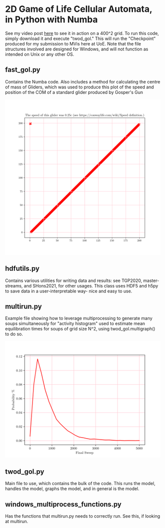 # 2D Game of Life Cellular Automata, in Python with Numba
See my video post [here](https://www.youtube.com/watch?v=nGk46hcFbZc) to see it in action on a 400^2 grid. To run this
code, simply download it and execute "twod_gol." This will run the "Checkpoint" produced for my submission to MVis 
here at UoE. Note that the file structures involved are designed for Windows, and will not function as intended on Unix
or any other OS.

## fast_gol.py
Contains the Numba code. Also includes a method for calculating the centre of mass of Gliders, which was used to produce this plot of the speed and position of the COM of a standard glider produced by Gosper's Gun

![alt text](https://github.com/callous4567/UoE-Projects/blob/master/SimAndVis/C2/gliderspeed.png)

## hdfutils.py 
Contains various utilities for writing data and results: see TGP2020, master-streams, and SHons2021, for other usages.
This class uses HDF5 and h5py to save data in a user-interpretable way- nice and easy to use.

## multirun.py 
Example file showing how to leverage multiprocessing to generate many soups simultaneously for "activity histogram"
used to estimate mean equilibration times for soups of grid size N^2, using twod_gol.multigraph() to do so. 

![alt text](https://github.com/callous4567/UoE-Projects/blob/master/SimAndVis/C2/gol_probability.png)

## twod_gol.py 

Main file to use, which contains the bulk of the code. This runs the model, handles the model, graphs the model,
and in general is the model. 

## windows_multiprocess_functions.py 

Has the functions that multirun.py needs to correctly run. See this, if looking at multirun.
